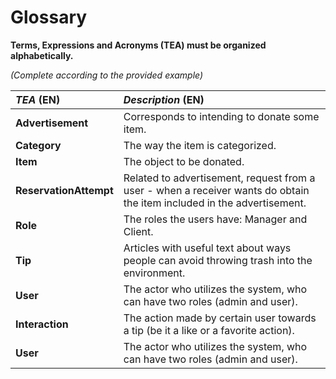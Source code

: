 # Glossary

**Terms, Expressions and Acronyms (TEA) must be organized alphabetically.**

_(Complete according to the provided example)_

| **_TEA_** (EN)         | **_Description_** (EN)                                                                                                  |                                       
|:-----------------------|:------------------------------------------------------------------------------------------------------------------------|
| **Advertisement**      | Corresponds to intending to donate some item.                                                                           |
| **Category**           | The way the item is categorized.                                                                                        |
| **Item**               | The object to be donated.                                                                                               |
| **ReservationAttempt** | Related to advertisement, request from a user - when a receiver wants do obtain the item included in the advertisement. |
| **Role**               | The roles the users have: Manager and Client.                                                                           |
| **Tip**                | Articles with useful text about ways people can avoid throwing trash into the environment.                              |
| **User**               | The actor who utilizes the system, who can have two roles (admin and user).                                             |
| **Interaction**        | The action made by certain user towards a tip (be it a like or a favorite action).                                      |
| **User**               | The actor who utilizes the system, who can have two roles (admin and user).                                             |
